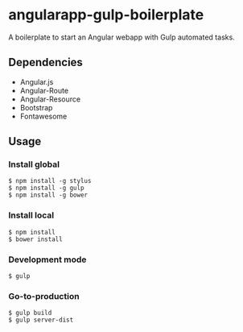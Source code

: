 # angularapp-gulp-boilerplate

A boilerplate to start an Angular webapp with Gulp automated tasks.

## Dependencies
- Angular.js
- Angular-Route
- Angular-Resource
- Bootstrap
- Fontawesome

## Usage
### Install global
```
$ npm install -g stylus
$ npm install -g gulp
$ npm install -g bower
```

### Install local
```
$ npm install
$ bower install
```
### Development mode
```
$ gulp
```
### Go-to-production
```
$ gulp build
$ gulp server-dist
```
